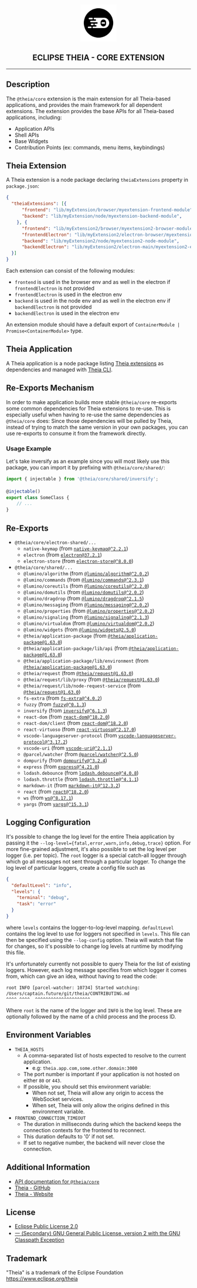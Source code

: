<div align='center'>

<br />

<img src='https://raw.githubusercontent.com/eclipse-theia/theia/master/logo/theia.svg?sanitize=true' alt='theia-ext-logo' width='100px' />

<h2>ECLIPSE THEIA - CORE EXTENSION</h2>

<hr />

</div>

## Description

The `@theia/core` extension is the main extension for all Theia-based applications, and provides the main framework for all dependent extensions.
The extension provides the base APIs for all Theia-based applications, including:

- Application APIs
- Shell APIs
- Base Widgets
- Contribution Points (ex: commands, menu items, keybindings)

## Theia Extension

A Theia extension is a node package declaring `theiaExtensions` property in `package.json`:

```json
{
  "theiaExtensions": [{
      "frontend": "lib/myExtension/browser/myextension-frontend-module",
      "backend": "lib/myExtension/node/myextension-backend-module",
    }, {
      "frontend": "lib/myExtension2/browser/myextension2-browser-module",
      "frontendElectron": "lib/myExtension2/electron-browser/myextension2-electron-browser-module",
      "backend": "lib/myExtension2/node/myextension2-node-module",
      "backendElectron": "lib/myExtension2/electron-main/myextension2-electron-main-module"
  }]
}
```

Each extension can consist of the following modules:

- `frontend` is used in the browser env and as well in the electron if `frontendElectron` is not provided
- `frontendElectron` is used in the electron env
- `backend` is used in the node env and as well in the electron env if `backendElectron` is not provided
- `backendElectron` is used in the electron env

An extension module should have a default export of `ContainerModule | Promise<ContainerModule>` type.

## Theia Application

A Theia application is a node package listing [Theia extensions](#theia-extension) as dependencies and managed with [Theia CLI](../../dev-packages/cli/README.md).

## Re-Exports Mechanism

In order to make application builds more stable `@theia/core` re-exports some common dependencies for Theia extensions to re-use. This is especially useful when having to re-use the same dependencies as `@theia/core` does: Since those dependencies will be pulled by Theia, instead of trying to match the same version in your own packages, you can use re-exports to consume it from the framework directly.

### Usage Example

Let's take inversify as an example since you will most likely use this package, you can import it by prefixing with `@theia/core/shared/`:

```ts
import { injectable } from '@theia/core/shared/inversify';

@injectable()
export class SomeClass {
    // ...
}
```

## Re-Exports

- `@theia/core/electron-shared/...`
  - `native-keymap` (from [`native-keymap@^2.2.1`](https://www.npmjs.com/package/native-keymap))
  - `electron` (from [`electron@37.2.1`](https://www.npmjs.com/package/electron/v/37.2.1))
  - `electron-store` (from [`electron-store@^8.0.0`](https://www.npmjs.com/package/electron-store))
- `@theia/core/shared/...`
  - `@lumino/algorithm` (from [`@lumino/algorithm@^2.0.2`](https://www.npmjs.com/package/@lumino/algorithm))
  - `@lumino/commands` (from [`@lumino/commands@^2.3.1`](https://www.npmjs.com/package/@lumino/commands))
  - `@lumino/coreutils` (from [`@lumino/coreutils@^2.2.0`](https://www.npmjs.com/package/@lumino/coreutils))
  - `@lumino/domutils` (from [`@lumino/domutils@^2.0.2`](https://www.npmjs.com/package/@lumino/domutils))
  - `@lumino/dragdrop` (from [`@lumino/dragdrop@^2.1.5`](https://www.npmjs.com/package/@lumino/dragdrop))
  - `@lumino/messaging` (from [`@lumino/messaging@^2.0.2`](https://www.npmjs.com/package/@lumino/messaging))
  - `@lumino/properties` (from [`@lumino/properties@^2.0.2`](https://www.npmjs.com/package/@lumino/properties))
  - `@lumino/signaling` (from [`@lumino/signaling@^2.1.3`](https://www.npmjs.com/package/@lumino/signaling))
  - `@lumino/virtualdom` (from [`@lumino/virtualdom@^2.0.2`](https://www.npmjs.com/package/@lumino/virtualdom))
  - `@lumino/widgets` (from [`@lumino/widgets@2.5.0`](https://www.npmjs.com/package/@lumino/widgets/v/2.5.0))
  - `@theia/application-package` (from [`@theia/application-package@1.63.0`](https://www.npmjs.com/package/@theia/application-package/v/1.63.0))
  - `@theia/application-package/lib/api` (from [`@theia/application-package@1.63.0`](https://www.npmjs.com/package/@theia/application-package/v/1.63.0))
  - `@theia/application-package/lib/environment` (from [`@theia/application-package@1.63.0`](https://www.npmjs.com/package/@theia/application-package/v/1.63.0))
  - `@theia/request` (from [`@theia/request@1.63.0`](https://www.npmjs.com/package/@theia/request/v/1.63.0))
  - `@theia/request/lib/proxy` (from [`@theia/request@1.63.0`](https://www.npmjs.com/package/@theia/request/v/1.63.0))
  - `@theia/request/lib/node-request-service` (from [`@theia/request@1.63.0`](https://www.npmjs.com/package/@theia/request/v/1.63.0))
  - `fs-extra` (from [`fs-extra@^4.0.2`](https://www.npmjs.com/package/fs-extra))
  - `fuzzy` (from [`fuzzy@^0.1.3`](https://www.npmjs.com/package/fuzzy))
  - `inversify` (from [`inversify@^6.1.3`](https://www.npmjs.com/package/inversify))
  - `react-dom` (from [`react-dom@^18.2.0`](https://www.npmjs.com/package/react-dom))
  - `react-dom/client` (from [`react-dom@^18.2.0`](https://www.npmjs.com/package/react-dom))
  - `react-virtuoso` (from [`react-virtuoso@^2.17.0`](https://www.npmjs.com/package/react-virtuoso))
  - `vscode-languageserver-protocol` (from [`vscode-languageserver-protocol@^3.17.2`](https://www.npmjs.com/package/vscode-languageserver-protocol))
  - `vscode-uri` (from [`vscode-uri@^2.1.1`](https://www.npmjs.com/package/vscode-uri))
  - `@parcel/watcher` (from [`@parcel/watcher@^2.5.0`](https://www.npmjs.com/package/@parcel/watcher))
  - `dompurify` (from [`dompurify@^3.2.4`](https://www.npmjs.com/package/dompurify))
  - `express` (from [`express@^4.21.0`](https://www.npmjs.com/package/express))
  - `lodash.debounce` (from [`lodash.debounce@^4.0.8`](https://www.npmjs.com/package/lodash.debounce))
  - `lodash.throttle` (from [`lodash.throttle@^4.1.1`](https://www.npmjs.com/package/lodash.throttle))
  - `markdown-it` (from [`markdown-it@^12.3.2`](https://www.npmjs.com/package/markdown-it))
  - `react` (from [`react@^18.2.0`](https://www.npmjs.com/package/react))
  - `ws` (from [`ws@^8.17.1`](https://www.npmjs.com/package/ws))
  - `yargs` (from [`yargs@^15.3.1`](https://www.npmjs.com/package/yargs))

## Logging Configuration

It's possible to change the log level for the entire Theia application by
passing it the `--log-level={fatal,error,warn,info,debug,trace}` option.  For
more fine-grained adjustment, it's also possible to set the log level per
logger (i.e. per topic).  The `root` logger is a special catch-all logger
through which go all messages not sent through a particular logger.  To change
the log level of particular loggers, create a config file such as

```json
{
  "defaultLevel": "info",
  "levels": {
    "terminal": "debug",
    "task": "error"
  }
}
```

where `levels` contains the logger-to-log-level mapping.  `defaultLevel`
contains the log level to use for loggers not specified in `levels`.  This file
can then be specified using the `--log-config` option.  Theia will watch that
file for changes, so it's possible to change log levels at runtime by
modifying this file.

It's unfortunately currently not possible to query Theia for the list of
existing loggers.  However, each log message specifies from which logger it
comes from, which can give an idea, without having to read the code:

```
root INFO [parcel-watcher: 10734] Started watching: /Users/captain.future/git/theia/CONTRIBUTING.md
^^^^ ^^^^  ^^^^^^^^^^^^^^^^^^^^^
```

Where `root` is the name of the logger and `INFO` is the log level. These are optionally followed by the name of a child process and the process ID.

## Environment Variables

- `THEIA_HOSTS`
  - A comma-separated list of hosts expected to resolve to the current application.
    - e.g: `theia.app.com,some.other.domain:3000`
  - The port number is important if your application is not hosted on either `80` or `443`.
  - If possible, you should set this environment variable:
    - When not set, Theia will allow any origin to access the WebSocket services.
    - When set, Theia will only allow the origins defined in this environment variable.
- `FRONTEND_CONNECTION_TIMEOUT`
  - The duration in milliseconds during which the backend keeps the connection contexts for the frontend to reconnect.
  - This duration defaults to '0' if not set.
  - If set to negative number, the backend will never close the connection.

## Additional Information

- [API documentation for `@theia/core`](https://eclipse-theia.github.io/theia/docs/next/modules/core.html)
- [Theia - GitHub](https://github.com/eclipse-theia/theia)
- [Theia - Website](https://theia-ide.org/)

## License

- [Eclipse Public License 2.0](http://www.eclipse.org/legal/epl-2.0/)
- [一 (Secondary) GNU General Public License, version 2 with the GNU Classpath Exception](https://projects.eclipse.org/license/secondary-gpl-2.0-cp)

## Trademark

"Theia" is a trademark of the Eclipse Foundation
<https://www.eclipse.org/theia>
